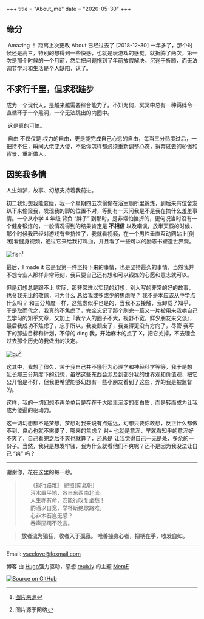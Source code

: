 +++
title = "About_me"
date = "2020-05-30"
+++
## 缘分

​	Amazing ！ 距离上次更改 About 已经过去了 [2018-12-30] 一年多了，那个时候还是高三，特别的想得到一些快感，也就是玩游戏的感觉，就折腾了两次，第一次是那个时候的一个月前，然后把问题拖到了年前放假解决。
​	沉迷于折腾，而无法调节学习和生活是个人缺陷，认了。 

## 不求行千里，但求积跬步

​	成为一个现代人，是越来越需要综合能力了。不知为何，冥冥中总有一种羁绊令一直循环于一个黑洞，一个无法跳出的内圈中。

​	这是真的可怕。

​	自由 不仅仅是 权力的自由，更是能完成自己心愿的自由，每当三分热度过后，一把持不住，瞬间大佬变大傻，不论你怎样都必须重新调整心态，摒弃过去的骄傲和背景，重新做人。

## 因笑我多情

人生如梦，故事、幻想支持着我前进。

初二我幻想我能变瘦，我一个星期四五次偷偷在浴室厕所里锻炼，到后来有位舍友趴下来偷窥我，发现我的脚的位置不对，等到有一天问我是不是我在搞什么羞羞事情。一个从小学 4 年级 背负 “胖子” 到那时，是非常怕挫折的，更何况当时没有一个健身锻炼的，一般情况得到的结果肯定是 **不相信** 以及嘲讽，放半天假的时候，那个时候我已经对游戏有些抗性了，我就看视频，在一个男性垂直互动网站上[倒闭]看健身视频，通过它来给我打鸡血，并且看了一些可以的励志书塑造世界观。

![fish](/images/lmxmxy.jpg)[^1]

最后，I made it 它是我第一件坚持下来的事情，也是坚持最久的事情，当然我并不想专业人那样非常苛刻，我只要自己还有想和可以锻炼的心愿和意志就可以。

但是幻想总是跟不上 实际，那非常难以实现的幻想，别人写的非常的好的故事，也令我无比的敬佩，可为什么 总给我或多或少的焦虑呢？ 我不是本应该从中学点什么吗？ 和三分热度一样，这焦虑似乎也是的，当我不去接触，我卸载了知乎，于是取而代之，我真的不焦虑了，完全忘记了那个刷完一篇又一片被用来我哄自己去学习的知乎文章，又加上『我个人的圈子不大，视野不宽，鲜少朋友来交谈』，最后我成功不焦虑了，忘乎所以，我变颓废了，我变得更没有方向了，尽管 我写下的那些目标和计划，不停的 ding 我，开始麻木的点了 X，把它关掉，不去理会过去那个历史的我做出的决定。

![gu](/images/cover.jpg)[^2]

这其中，我想了很久，苦于我自己并不懂行为心理学和神经科学等等，我于是想 延长那三分热度下的幻想，虽然这些东西会涉及到部分我的世界观和价值观，把它公开恰是不好，但我更希望能够幻想有一些小朋友看到了这些，弄的我是被监督的。

这样，我的一切幻想不再单单只是存在于大脑里沉淀的蛋白质，而是转而成为让我成为傻逼的驱动力。

这一切幻想都不是梦想，梦想对我来说有点遥远，幻想只要你敢想，反正什么都做不到，良心也就不需要了，哪来的焦虑？ 对~ 也就是意淫，早就看知乎的意淫好不爽了，自己看完之后不爽也就算了，还总是 让我觉得自己一无是处，多余的一份子。当然，我只是想发牢骚，我为什么就看他们不爽呢？还不是因为我没法让自己 “爽” 吗？

---

谢谢你，花在这里的每一秒。



>  <ul>《拟行路难》 鲍照[南北朝] <br>
> 泻水置平地，各自东西南北流。<br>
> 人生亦有命，安能行叹复坐愁！<br>
> 酌酒以自宽，举杯断绝歌路难。<br>
> 心非木石岂无感？<br>
> 吞声踯躅不敢言。

> **放者流为猖狂，收者入于孤寂。**
> **唯善操身心者，把柄在手，收发自如。**

----------
Email: vseelove@foxmail.com

博客 由 [Hugo](https://github.com/gohugoio/hugo)强力驱动，感想 [reuixiy](https://github.com/reuixiy) 的主题 [MemE](https://github.com/reuixiy/hugo-theme-meme)

[![Source on GitHub](https://img.shields.io/badge/Source%20on-GitHub-181717?&logo=github)](https://github.com/Fit-yourself/fit-yourself.github.io)


[^1]: [图片来源](https://whvn.cc/lmxmxy)

[^2]:图片源于网络



